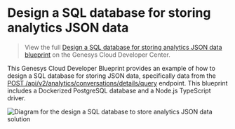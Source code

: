 # Design a SQL database for storing analytics JSON data

> View the full [Design a SQL database for storing analytics JSON data blueprint](https://developer.genesys.cloud/blueprints/conversation-model-to-sql-blueprint/) on the Genesys Cloud Developer Center.

This Genesys Cloud Developer Blueprint provides an example of how to design a SQL database for storing JSON data, specifically data from the [POST /api/v2/analytics/conversations/details/query](https://developer.genesys.cloud/api/rest/v2/analytics/ "Opens the Genesys Cloud Analytics API page") endpoint. This blueprint includes a Dockerized PostgreSQL database and a Node.js TypeScript driver.

![Diagram for the design a SQL database to store analytics JSON data solution](images/erdiagram.png "Diagram for the design a SQL database to store analytics JSON data solution")
